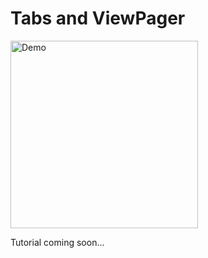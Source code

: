 # Tabs and ViewPager

<img width="300" alt="Demo" src="https://user-images.githubusercontent.com/1444991/27988547-f000038c-63f1-11e7-99ba-66269ce1f4a1.png">

Tutorial coming soon...